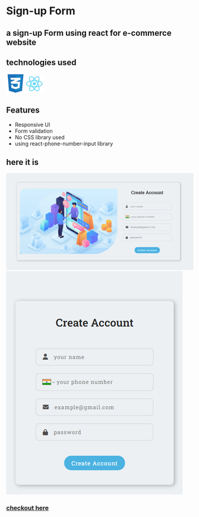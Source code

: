# Sign-up Form

## a sign-up Form using react for e-commerce website


## technologies used
<img width='10%' src='./src/images/css.png'/><img width='10%' src='./src/images/react.png'/>


## Features

* Responsive UI
* Form validation
* No CSS library used
* using react-phone-number-input library

## here it is
<img src='./src/images/image1.png'/>
<img src='./src/images/image2.png'/>

### [checkout here](https://nidhisharma63.github.io/react-form/) 
